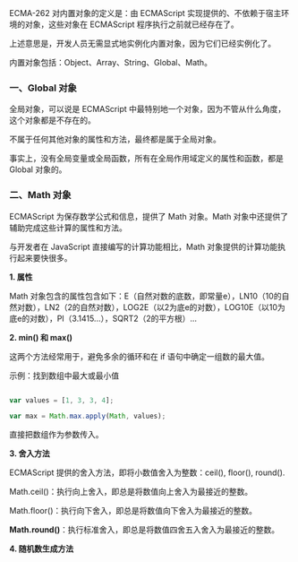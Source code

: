 
ECMA-262 对内置对象的定义是：由 ECMAScript 实现提供的、不依赖于宿主环境的对象，这些对象在 ECMAScript 程序执行之前就已经存在了。


上述意思是，开发人员无需显式地实例化内置对象，因为它们已经实例化了。

内置对象包括：Object、Array、String、Global、Math。


### 一、Global 对象

全局对象，可以说是 ECMAScript 中最特别地一个对象，因为不管从什么角度，这个对象都是不存在的。

不属于任何其他对象的属性和方法，最终都是属于全局对象。

事实上，没有全局变量或全局函数，所有在全局作用域定义的属性和函数，都是 Global 对象的。


### 二、Math 对象

ECMAScript 为保存数学公式和信息，提供了 Math 对象。Math 对象中还提供了辅助完成这些计算的属性和方法。

与开发者在 JavaScript 直接编写的计算功能相比，Math 对象提供的计算功能执行起来要快很多。

**1. 属性**

Math 对象包含的属性包含如下：E（自然对数的底数，即常量e），LN10（10的自然对数），LN2（2的自然对数），LOG2E（以2为底e的对数），LOG10E（以10为底e的对数），PI（3.1415...），SQRT2（2的平方根）...

**2. min() 和 max()**

这两个方法经常用于，避免多余的循环和在 if 语句中确定一组数的最大值。

示例：找到数组中最大或最小值

```javascript

var values = [1, 3, 3, 4];

var max = Math.max.apply(Math, values);

```

直接把数组作为参数传入。


**3. 舍入方法**

ECMAScript 提供的舍入方法，即将小数值舍入为整数：ceil(), floor(), round().

Math.ceil()：执行向上舍入，即总是将数值向上舍入为最接近的整数。

Math.floor()：执行向下舍入，即总是将数值向下舍入为最接近的整数。

**Math.round()**：执行标准舍入，即总是将数值四舍五入舍入为最接近的整数。


**4. 随机数生成方法**




